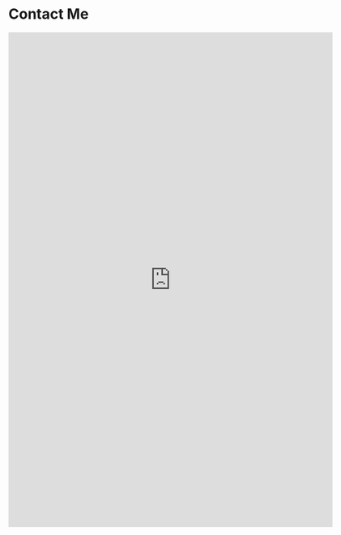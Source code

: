 # Contact Me

<iframe src="https://docs.google.com/forms/d/e/1FAIpQLSdynXylrJJ-JdI42-mBC5USV91LavyDS8yL-Fbjg4X05NIdHw/viewform?embedded=true" width="640" height="975" frameborder="0" marginheight="0" marginwidth="0">Loading…</iframe>
